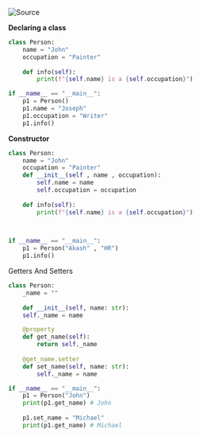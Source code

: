 ![Source](https://youtu.be/a7baAGCBA9U?list=PLu0W_9lII9agwh1XjRt242xIpHhPT2llg)

**Declaring a class**
```python
class Person:
	name = "John"
	occupation = "Painter"
	
	def info(self):
		print(f"{self.name} is a {self.occupation}")

if __name__ == "__main__":
	p1 = Person()
	p1.name = "Joseph"
	p1.occupation = "Writer"
	p1.info()
```

**Constructor**
```python
class Person:
	name = "John"
	occupation = "Painter"
	def __init__(self , name , occupation):
		self.name = name
		self.occupation = occupation
		
	def info(self):	
		print(f"{self.name} is a {self.occupation}")

  

if __name__ == "__main__":
	p1 = Person("Akash" , "HR")
	p1.info()
```

Getters And Setters
```python
class Person:
	_name = ""
	
	def __init__(self, name: str):
	self._name = name

	@property	
	def get_name(self):
		return self._name
	
	@get_name.setter
	def set_name(self, name: str):
		self._name = name

if __name__ == "__main__":
	p1 = Person("John")
	print(p1.get_name) # John
	
	p1.set_name = "Michael"
	print(p1.get_name) # Michael
```

